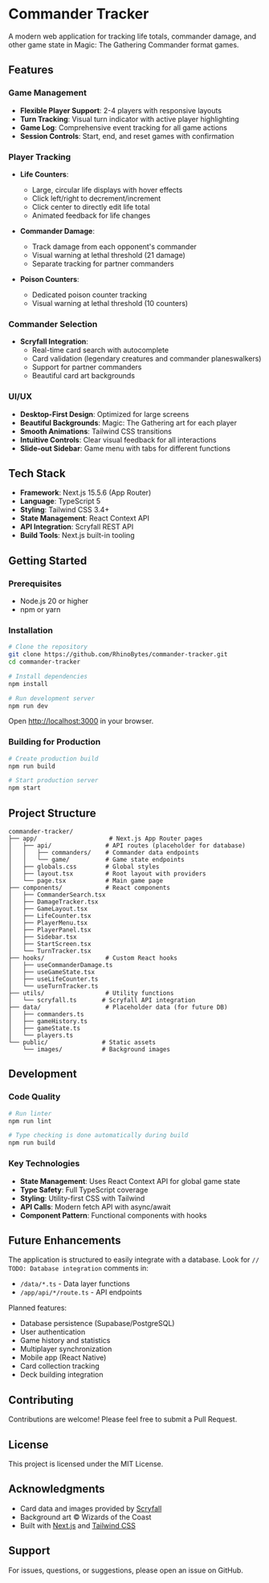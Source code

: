 # Commander Tracker

A modern web application for tracking life totals, commander damage, and other game state in Magic: The Gathering Commander format games.

## Features

### Game Management
- **Flexible Player Support**: 2-4 players with responsive layouts
- **Turn Tracking**: Visual turn indicator with active player highlighting
- **Game Log**: Comprehensive event tracking for all game actions
- **Session Controls**: Start, end, and reset games with confirmation

### Player Tracking
- **Life Counters**: 
  - Large, circular life displays with hover effects
  - Click left/right to decrement/increment
  - Click center to directly edit life total
  - Animated feedback for life changes
  
- **Commander Damage**: 
  - Track damage from each opponent's commander
  - Visual warning at lethal threshold (21 damage)
  - Separate tracking for partner commanders

- **Poison Counters**: 
  - Dedicated poison counter tracking
  - Visual warning at lethal threshold (10 counters)

### Commander Selection
- **Scryfall Integration**: 
  - Real-time card search with autocomplete
  - Card validation (legendary creatures and commander planeswalkers)
  - Support for partner commanders
  - Beautiful card art backgrounds

### UI/UX
- **Desktop-First Design**: Optimized for large screens
- **Beautiful Backgrounds**: Magic: The Gathering art for each player
- **Smooth Animations**: Tailwind CSS transitions
- **Intuitive Controls**: Clear visual feedback for all interactions
- **Slide-out Sidebar**: Game menu with tabs for different functions

## Tech Stack

- **Framework**: Next.js 15.5.6 (App Router)
- **Language**: TypeScript 5
- **Styling**: Tailwind CSS 3.4+
- **State Management**: React Context API
- **API Integration**: Scryfall REST API
- **Build Tools**: Next.js built-in tooling

## Getting Started

### Prerequisites
- Node.js 20 or higher
- npm or yarn

### Installation

```bash
# Clone the repository
git clone https://github.com/RhinoBytes/commander-tracker.git
cd commander-tracker

# Install dependencies
npm install

# Run development server
npm run dev
```

Open [http://localhost:3000](http://localhost:3000) in your browser.

### Building for Production

```bash
# Create production build
npm run build

# Start production server
npm start
```

## Project Structure

```
commander-tracker/
├── app/                    # Next.js App Router pages
│   ├── api/               # API routes (placeholder for database)
│   │   ├── commanders/    # Commander data endpoints
│   │   └── game/          # Game state endpoints
│   ├── globals.css        # Global styles
│   ├── layout.tsx         # Root layout with providers
│   └── page.tsx           # Main game page
├── components/            # React components
│   ├── CommanderSearch.tsx
│   ├── DamageTracker.tsx
│   ├── GameLayout.tsx
│   ├── LifeCounter.tsx
│   ├── PlayerMenu.tsx
│   ├── PlayerPanel.tsx
│   ├── Sidebar.tsx
│   ├── StartScreen.tsx
│   └── TurnTracker.tsx
├── hooks/                 # Custom React hooks
│   ├── useCommanderDamage.ts
│   ├── useGameState.tsx
│   ├── useLifeCounter.ts
│   └── useTurnTracker.ts
├── utils/                 # Utility functions
│   └── scryfall.ts       # Scryfall API integration
├── data/                  # Placeholder data (for future DB)
│   ├── commanders.ts
│   ├── gameHistory.ts
│   ├── gameState.ts
│   └── players.ts
└── public/               # Static assets
    └── images/           # Background images
```

## Development

### Code Quality

```bash
# Run linter
npm run lint

# Type checking is done automatically during build
npm run build
```

### Key Technologies

- **State Management**: Uses React Context API for global game state
- **Type Safety**: Full TypeScript coverage
- **Styling**: Utility-first CSS with Tailwind
- **API Calls**: Modern fetch API with async/await
- **Component Pattern**: Functional components with hooks

## Future Enhancements

The application is structured to easily integrate with a database. Look for `// TODO: Database integration` comments in:

- `/data/*.ts` - Data layer functions
- `/app/api/*/route.ts` - API endpoints

Planned features:
- Database persistence (Supabase/PostgreSQL)
- User authentication
- Game history and statistics
- Multiplayer synchronization
- Mobile app (React Native)
- Card collection tracking
- Deck building integration

## Contributing

Contributions are welcome! Please feel free to submit a Pull Request.

## License

This project is licensed under the MIT License.

## Acknowledgments

- Card data and images provided by [Scryfall](https://scryfall.com/)
- Background art © Wizards of the Coast
- Built with [Next.js](https://nextjs.org/) and [Tailwind CSS](https://tailwindcss.com/)

## Support

For issues, questions, or suggestions, please open an issue on GitHub.
